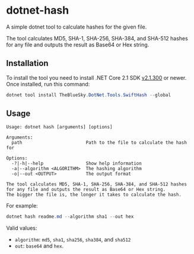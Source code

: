 dotnet-hash
===========

[main-nuget]: https://www.nuget.org/packages/dotnet-hash/
[main-nuget-badge]: https://img.shields.io/nuget/v/TheBlueSky.DotNet.Tools.SwiftHash.svg?style=flat-square&label=nuget

A simple dotnet tool to calculate hashes for the given file.

The tool calculates MD5, SHA-1, SHA-256, SHA-384, and SHA-512 hashes for any file and outputs the result as Base64 or Hex string.

## Installation

To install the tool you need to install .NET Core 2.1 SDK [v2.1.300](https://www.microsoft.com/net/download/dotnet-core/sdk-2.1.300) or newer. Once installed, run this command:

```powershell
dotnet tool install TheBlueSky.DotNet.Tools.SwiftHash --global
```

## Usage

```
Usage: dotnet hash [arguments] [options]

Arguments:
  path                        Path to the file to calculate the hash for

Options:
  -?|-h|--help                Show help information
  -a|--algorithm <ALGORITHM>  The hashing algorithm
  -o|--out <OUTPUT>           The output format

The tool calculates MD5, SHA-1, SHA-256, SHA-384, and SHA-512 hashes
for any file and outputs the result as Base64 or Hex string.
The bigger the file is, the longer it takes to calculate the hash.
```

For example:

```powershell
dotnet hash readme.md --algorithm sha1 --out hex
```

Valid values:

* `algorithm`: `md5`, `sha1`, `sha256`, `sha384`, and `sha512`
* `out`: `base64` and `hex`.
